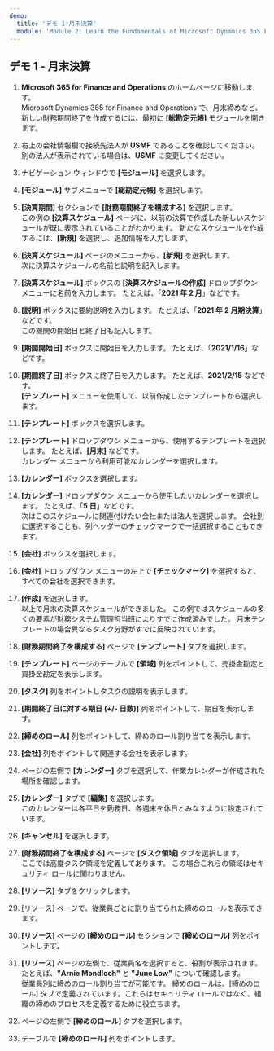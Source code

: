 ```yaml
---
demo:
  title: 'デモ 1:月末決算'
  module: 'Module 2: Learn the Fundamentals of Microsoft Dynamics 365 Finance'
---
```


## デモ 1 - 月末決算

1. **Microsoft 365 for Finance and Operations** のホームページに移動します。  
    Microsoft Dynamics 365 for Finance and Operations で、月末締めなど、新しい財務期間終了を作成するには、最初に **[総勘定元帳]** モジュールを開きます。

1. 右上の会社情報欄で接続先法人が **USMF** であることを確認してください。 別の法人が表示されている場合は、**USMF** に変更してください。

1. ナビゲーション ウィンドウで **[モジュール]** を選択します。

1. **[モジュール]** サブメニューで **[総勘定元帳]** を選択します。

1. **[決算期間]** セクションで **[財務期間終了を構成する]** を選択します。  
    この例の **[決算スケジュール]** ページに、以前の決算で作成した新しいスケジュールが既に表示されていることがわかります。 新たなスケジュールを作成するには、**[新規]** を選択し、追加情報を入力します。

1. **[決算スケジュール]** ページのメニューから、**[新規]** を選択します。  
    次に決算スケジュールの名前と説明を記入します。

1. **[決算スケジュール]** ボックスの **[決算スケジュールの作成]** ドロップダウン メニューに名前を入力します。 たとえば、「**2021 年 2 月**」などです。

1. **[説明]** ボックスに要約説明を入力します。 たとえば、「**2021 年 2 月期決算**」などです。  
    この機関の開始日と終了日も記入します。

1. **[期間開始日]** ボックスに開始日を入力します。 たとえば、「**2021/1/16**」などです。

1. **[期間終了日]** ボックスに終了日を入力します。 たとえば、**2021/2/15** などです。  
    **[テンプレート]** メニューを使用して、以前作成したテンプレートから選択します。

1. **[テンプレート]** ボックスを選択します。

1. **[テンプレート]** ドロップダウン メニューから、使用するテンプレートを選択します。 たとえば、**[月末]** などです。  
    カレンダー メニューから利用可能なカレンダーを選択します。

1. **[カレンダー]** ボックスを選択します。

1. **[カレンダー]** ドロップダウン メニューから使用したいカレンダーを選択します。 たとえば、「**5 日**」などです。  
次はこのスケジュールに関連付けたい会社または法人を選択します。 会社別に選択することも、列ヘッダーのチェックマークで一括選択することもできます。

1. **[会社]** ボックスを選択します。

1. **[会社]** ドロップダウン メニューの左上で **[チェックマーク]** を選択すると、すべての会社を選択できます。

1. **[作成]** を選択します。  
    以上で月末の決算スケジュールができました。 この例ではスケジュールの多くの要素が財務システム管理担当班によりすでに作成済みでした。 月末テンプレートの場合異なるタスク分野がすでに反映されています。

1. **[財務期間終了を構成する]** ページで **[テンプレート]** タブを選択します。

1. **[テンプレート]** ページのテーブルで **[領域]** 列をポイントして、売掛金勘定と買掛金勘定を表示します。

1. **[タスク]** 列をポイントしタスクの説明を表示します。

1. **[期間終了日に対する期日 (+/- 日数)]** 列をポイントして、期日を表示します。

1. **[締めのロール]** 列をポイントして、締めのロール割り当てを表示します。

1. **[会社]** 列をポイントして関連する会社を表示します。

1. ページの左側で **[カレンダー]** タブを選択して、作業カレンダーが作成された場所を確認します。

1. **[カレンダー]** タブで **[編集]** を選択します。  
    このカレンダーは各平日を勤務日、各週末を休日とみなすように設定されています。

1. **[キャンセル]** を選択します。

1. **[財務期間終了を構成する]** ページで **[タスク領域]** タブを選択します。  
    ここでは高度タスク領域を定義してあります。 この場合これらの領域はセキュリティ ロールに関わりません。

1. **[リソース]** タブをクリックします。

1. [リソース] ページで、従業員ごとに割り当てられた締めのロールを表示できます。

1. **[リソース]** ページの **[締めのロール]** セクションで **[締めのロール]** 列をポイントします。

1. **[リソース]** ページの左側で、従業員名を選択すると、役割が表示されます。 たとえば、**"Arnie Mondloch"** と **"June Low"** について確認します。  
    従業員別に締めのロール割り当てが可能です。 締めのロールは、[締めのロール] タブで定義されています。これらはセキュリティ ロールではなく、組織の締めのプロセスを定義するために役立ちます。

1. ページの左側で **[締めのロール]** タブを選択します。

1. テーブルで **[締めのロール]** 列をポイントします。

